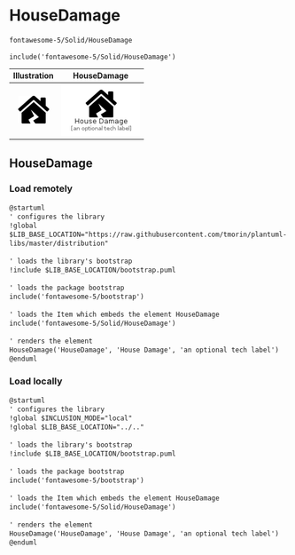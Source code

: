 # HouseDamage


```text
fontawesome-5/Solid/HouseDamage
```

```text
include('fontawesome-5/Solid/HouseDamage')
```



| Illustration | HouseDamage |
| :---: | :---: |
| ![illustration for Illustration](../../fontawesome-5/Solid/HouseDamage.png) | ![illustration for HouseDamage](../../fontawesome-5/Solid/HouseDamage.Local.png) |




## HouseDamage

### Load remotely
```plantuml
@startuml
' configures the library
!global $LIB_BASE_LOCATION="https://raw.githubusercontent.com/tmorin/plantuml-libs/master/distribution"

' loads the library's bootstrap
!include $LIB_BASE_LOCATION/bootstrap.puml

' loads the package bootstrap
include('fontawesome-5/bootstrap')

' loads the Item which embeds the element HouseDamage
include('fontawesome-5/Solid/HouseDamage')

' renders the element
HouseDamage('HouseDamage', 'House Damage', 'an optional tech label')
@enduml
```

### Load locally
```plantuml
@startuml
' configures the library
!global $INCLUSION_MODE="local"
!global $LIB_BASE_LOCATION="../.."

' loads the library's bootstrap
!include $LIB_BASE_LOCATION/bootstrap.puml

' loads the package bootstrap
include('fontawesome-5/bootstrap')

' loads the Item which embeds the element HouseDamage
include('fontawesome-5/Solid/HouseDamage')

' renders the element
HouseDamage('HouseDamage', 'House Damage', 'an optional tech label')
@enduml
```

